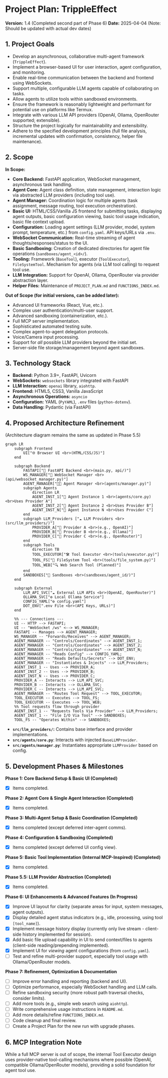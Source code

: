 <!-- # START OF FILE helperfiles/PROJECT_PLAN.md -->
# Project Plan: TrippleEffect

**Version:** 1.4 (Completed second part of Phase 6)
**Date:** 2025-04-04 (Note: Should be updated with actual dev dates)

## 1. Project Goals

*   Develop an asynchronous, collaborative multi-agent framework (`TrippleEffect`).
*   Implement a browser-based UI for user interaction, agent configuration, and monitoring.
*   Enable real-time communication between the backend and frontend using WebSockets.
*   Support multiple, configurable LLM agents capable of collaborating on tasks.
*   Allow agents to utilize tools within sandboxed environments.
*   Ensure the framework is reasonably lightweight and performant for potential use on platforms like Termux.
*   Integrate with various LLM API providers (OpenAI, Ollama, OpenRouter supported; extensible).
*   Structure the project logically for maintainability and extensibility.
*   Adhere to the specified development principles (full file analysis, incremental updates with confirmation, consistency, helper file maintenance).

## 2. Scope

**In Scope:**

*   **Core Backend:** FastAPI application, WebSocket management, asynchronous task handling.
*   **Agent Core:** Agent class definition, state management, interaction logic via abstracted LLM providers (including tool use).
*   **Agent Manager:** Coordination logic for multiple agents (task assignment, message routing, tool execution orchestration).
*   **Basic UI:** HTML/CSS/Vanilla JS frontend for submitting tasks, displaying agent outputs, basic configuration viewing, basic tool usage indication, basic file context upload.
*   **Configuration:** Loading agent settings (LLM provider, model, system prompt, temperature, etc.) from `config.yaml`. API keys/URLs via `.env`.
*   **WebSocket Communication:** Real-time streaming of agent thoughts/responses/status to the UI.
*   **Basic Sandboxing:** Creation of dedicated directories for agent file operations (`sandboxes/agent_<id>/`).
*   **Tooling:** Framework (`BaseTool`), executor (`ToolExecutor`), `FileSystemTool`. Mechanism for agents (via LLM tool calling) to request tool use.
*   **LLM Integration:** Support for OpenAI, Ollama, OpenRouter via provider abstraction layer.
*   **Helper Files:** Maintenance of `PROJECT_PLAN.md` and `FUNCTIONS_INDEX.md`.

**Out of Scope (for initial versions, can be added later):**

*   Advanced UI frameworks (React, Vue, etc.).
*   Complex user authentication/multi-user support.
*   Advanced sandboxing (containerization, etc.).
*   Full MCP server implementation.
*   Sophisticated automated testing suite.
*   Complex agent-to-agent delegation protocols.
*   Voice/Camera input processing.
*   Support for *all* possible LLM providers beyond the initial set.
*   Server-side file storage/management beyond agent sandboxes.

## 3. Technology Stack

*   **Backend:** Python 3.9+, FastAPI, Uvicorn
*   **WebSockets:** `websockets` library integrated with FastAPI
*   **LLM Interaction:** `openai` library, `aiohttp`.
*   **Frontend:** HTML5, CSS3, Vanilla JavaScript
*   **Asynchronous Operations:** `asyncio`
*   **Configuration:** YAML (`PyYAML`), `.env` files (`python-dotenv`).
*   **Data Handling:** Pydantic (via FastAPI)

## 4. Proposed Architecture Refinement

(Architecture diagram remains the same as updated in Phase 5.5)

```mermaid
graph LR
    subgraph Frontend
        UI["🌐 Browser UI <br>(HTML/CSS/JS)"]
    end

    subgraph Backend
        FASTAPI["🚀 FastAPI Backend <br>(main.py, api/)"]
        WS_MANAGER["🔌 WebSocket Manager <br>(api/websocket_manager.py)"]
        AGENT_MANAGER["🧑‍💼 Agent Manager <br>(agents/manager.py)"]
        subgraph Agents
            direction LR
            AGENT_INST_1["🤖 Agent Instance 1 <br>(agents/core.py)<br>Uses Provider A"]
            AGENT_INST_2["🤖 Agent Instance 2 <br>Uses Provider B"]
            AGENT_INST_N["🤖 Agent Instance N <br>Uses Provider C"]
        end
        subgraph LLM_Providers ["☁️ LLM Providers <br>(src/llm_providers/)"]
            PROVIDER_A["🔌 Provider A <br>(e.g., OpenAI)"]
            PROVIDER_B["🔌 Provider B <br>(e.g., Ollama)"]
            PROVIDER_C["🔌 Provider C <br>(e.g., OpenRouter)"]
        end
        subgraph Tools
            direction TB
            TOOL_EXECUTOR["🛠️ Tool Executor <br>(tools/executor.py)"]
            TOOL_FS["📄 FileSystem Tool <br>(tools/file_system.py)"]
            TOOL_WEB["🔍 Web Search Tool (Planned)"]
        end
        SANDBOXES["📁 Sandboxes <br>(sandboxes/agent_id/)"]
    end

    subgraph External
        LLM_API_SVC["☁️ External LLM APIs <br>(OpenAI, OpenRouter)"]
        OLLAMA_SVC["⚙️ Local Ollama Service"]
        CONFIG_YAML["⚙️ config.yaml"]
        DOT_ENV[".env File <br>(API Keys, URLs)"]
    end

    %% --- Connections ---
    UI -- HTTP --> FASTAPI;
    UI -- "WebSocket /ws" <--> WS_MANAGER;
    FASTAPI -- Manages --> AGENT_MANAGER;
    WS_MANAGER -- "Forwards/Receives" --> AGENT_MANAGER;
    AGENT_MANAGER -- "Controls/Coordinates" --> AGENT_INST_1;
    AGENT_MANAGER -- "Controls/Coordinates" --> AGENT_INST_2;
    AGENT_MANAGER -- "Controls/Coordinates" --> AGENT_INST_N;
    AGENT_MANAGER -- "Reads Config" --> CONFIG_YAML;
    AGENT_MANAGER -- "Reads Defaults/Secrets" --> DOT_ENV;
    AGENT_MANAGER -- "Instantiates & Injects" --> LLM_Providers;
    AGENT_INST_1 -- Uses --> PROVIDER_A;
    AGENT_INST_2 -- Uses --> PROVIDER_B;
    AGENT_INST_N -- Uses --> PROVIDER_C;
    PROVIDER_A -- Interacts --> LLM_API_SVC;
    PROVIDER_B -- Interacts --> OLLAMA_SVC;
    PROVIDER_C -- Interacts --> LLM_API_SVC;
    AGENT_MANAGER -- "Routes Tool Request" --> TOOL_EXECUTOR;
    TOOL_EXECUTOR -- Executes --> TOOL_FS;
    TOOL_EXECUTOR -- Executes --> TOOL_WEB;
    %% Tool requests flow through provider
    AGENT_INST_1 -- "Requests Tools Via Provider" --> LLM_Providers;
    AGENT_INST_1 -- "File I/O Via Tool" --> SANDBOXES;
    TOOL_FS -- "Operates Within" --> SANDBOXES;

```

*   **`src/llm_providers/`:** Contains base interface and provider implementations.
*   **`src/agents/core.py`**: Interacts with injected `BaseLLMProvider`.
*   **`src/agents/manager.py`**: Instantiates appropriate `LLMProvider` based on config.

## 5. Development Phases & Milestones

**Phase 1: Core Backend Setup & Basic UI (Completed)**
*   [X] Items completed.

**Phase 2: Agent Core & Single Agent Interaction (Completed)**
*   [X] Items completed.

**Phase 3: Multi-Agent Setup & Basic Coordination (Completed)**
*   [X] Items completed (except deferred inter-agent comms).

**Phase 4: Configuration & Sandboxing (Completed)**
*   [X] Items completed (except deferred UI config view).

**Phase 5: Basic Tool Implementation (Internal MCP-Inspired) (Completed)**
*   [X] Items completed.

**Phase 5.5: LLM Provider Abstraction (Completed)**
*   [X] Items completed.

**Phase 6: UI Enhancements & Advanced Features (In Progress)**
*   [X] Improve UI layout for clarity (separate areas for input, system messages, agent outputs).
*   [X] Display detailed agent status indicators (e.g., idle, processing, using tool `[tool_name]`).
*   [X] Implement message history display (currently only live stream - client-side history implemented for session).
*   [X] Add basic file upload capability in UI to send context/files to agents (client-side reading/prepending implemented).
*   [X] Implement UI for *viewing* agent configurations (from `config.yaml`). <!-- Updated Status -->
*   [ ] Test and refine multi-provider support, especially tool usage with Ollama/OpenRouter models.

**Phase 7: Refinement, Optimization & Documentation**
*   [ ] Improve error handling and reporting (backend and UI).
*   [ ] Optimize performance, especially WebSocket handling and LLM calls.
*   [ ] Refine sandboxing security (more robust path traversal checks, consider limits).
*   [ ] Add more tools (e.g., simple web search using `aiohttp`).
*   [ ] Write comprehensive usage instructions in `README.md`.
*   [ ] Add more details/refine `FUNCTIONS_INDEX.md`.
*   [ ] Code cleanup and final review.
*   [ ] Create a Project Plan for the new run with upgrade phases.

## 6. MCP Integration Note

While a full MCP server is out of scope, the internal Tool Executor design uses provider-native tool-calling mechanisms where possible (OpenAI, compatible Ollama/OpenRouter models), providing a solid foundation for agent tool use.
